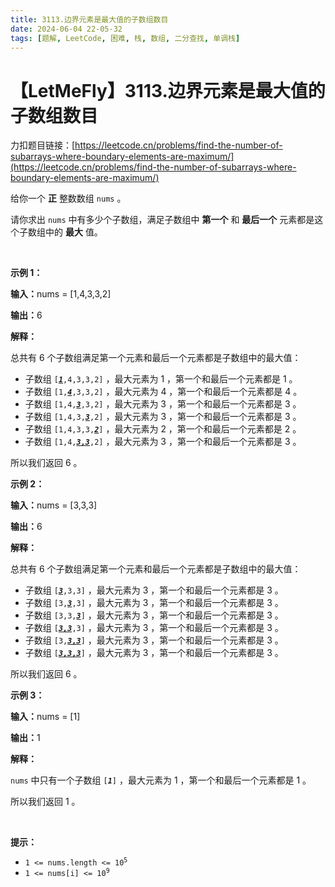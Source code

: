 ```yaml
---
title: 3113.边界元素是最大值的子数组数目
date: 2024-06-04 22-05-32
tags: [题解, LeetCode, 困难, 栈, 数组, 二分查找, 单调栈]
---
```


# 【LetMeFly】3113.边界元素是最大值的子数组数目

力扣题目链接：[https://leetcode.cn/problems/find-the-number-of-subarrays-where-boundary-elements-are-maximum/](https://leetcode.cn/problems/find-the-number-of-subarrays-where-boundary-elements-are-maximum/)

<p>给你一个 <strong>正</strong>&nbsp;整数数组&nbsp;<code>nums</code>&nbsp;。</p>

<p>请你求出&nbsp;<code>nums</code>&nbsp;中有多少个子数组，满足子数组中&nbsp;<strong>第一个</strong>&nbsp;和 <strong>最后一个</strong>&nbsp;元素都是这个子数组中的 <strong>最大</strong>&nbsp;值。</p>

<p>&nbsp;</p>

<p><strong class="example">示例 1：</strong></p>

<div class="example-block">
<p><span class="example-io"><b>输入：</b>nums = [1,4,3,3,2]</span></p>

<p><span class="example-io"><b>输出：</b>6</span></p>

<p><strong>解释：</strong></p>

<p>总共有 6 个子数组满足第一个元素和最后一个元素都是子数组中的最大值：</p>

<ul>
	<li>子数组&nbsp;<code>[<u><em><strong>1</strong></em></u>,4,3,3,2]</code>&nbsp;，最大元素为 1 ，第一个和最后一个元素都是 1 。</li>
	<li>子数组&nbsp;<code>[1,<u><em><strong>4</strong></em></u>,3,3,2]</code>&nbsp;，最大元素为 4 ，第一个和最后一个元素都是 4 。</li>
	<li>子数组&nbsp;<code>[1,4,<u><em><strong>3</strong></em></u>,3,2]</code>&nbsp;，最大元素为 3 ，第一个和最后一个元素都是 3 。</li>
	<li>子数组&nbsp;<code>[1,4,3,<u><em><strong>3</strong></em></u>,2]</code>&nbsp;，最大元素为 3 ，第一个和最后一个元素都是 3 。</li>
	<li>子数组&nbsp;<code>[1,4,3,3,<u><em><strong>2</strong></em></u>]</code>&nbsp;，最大元素为 2 ，第一个和最后一个元素都是 2 。</li>
	<li>子数组&nbsp;<code>[1,4,<u><em><strong>3,3</strong></em></u>,2]</code>&nbsp;，最大元素为 3 ，第一个和最后一个元素都是 3 。</li>
</ul>

<p>所以我们返回 6 。</p>
</div>

<p><strong class="example">示例 2：</strong></p>

<div class="example-block">
<p><span class="example-io"><b>输入：</b>nums = [3,3,3]</span></p>

<p><span class="example-io"><b>输出：</b>6</span></p>

<p><strong>解释：</strong></p>

<p>总共有 6 个子数组满足第一个元素和最后一个元素都是子数组中的最大值：</p>

<ul>
	<li>子数组 <code>[<u><em><strong>3</strong></em></u>,3,3]</code>&nbsp;，最大元素为 3&nbsp;，第一个和最后一个元素都是 3&nbsp;。</li>
	<li>子数组 <code>[3,<u><em><strong>3</strong></em></u>,3]</code>&nbsp;，最大元素为 3&nbsp;，第一个和最后一个元素都是 3&nbsp;。</li>
	<li>子数组 <code>[3,3,<u><em><strong>3</strong></em></u>]</code>&nbsp;，最大元素为 3&nbsp;，第一个和最后一个元素都是 3&nbsp;。</li>
	<li>子数组 <code>[<u><em><strong>3,3</strong></em></u>,3]</code>&nbsp;，最大元素为 3&nbsp;，第一个和最后一个元素都是 3&nbsp;。</li>
	<li>子数组 <code>[3,<u><em><strong>3,3</strong></em></u>]</code>&nbsp;，最大元素为 3&nbsp;，第一个和最后一个元素都是 3&nbsp;。</li>
	<li>子数组 <code>[<u><em><strong>3,3,3</strong></em></u>]</code>&nbsp;，最大元素为 3&nbsp;，第一个和最后一个元素都是 3&nbsp;。</li>
</ul>

<p>所以我们返回 6 。</p>
</div>

<p><strong class="example">示例 3：</strong></p>

<div class="example-block">
<p><span class="example-io"><b>输入：</b>nums = [1]</span></p>

<p><span class="example-io"><b>输出：</b>1</span></p>

<p><strong>解释：</strong></p>

<p><code>nums</code>&nbsp;中只有一个子数组&nbsp;<code>[<em><strong>1</strong></em>]</code>&nbsp;，最大元素为 1 ，第一个和最后一个元素都是 1 。</p>

<p>所以我们返回 1 。</p>
</div>

<p>&nbsp;</p>

<p><strong>提示：</strong></p>

<ul>
	<li><code>1 &lt;= nums.length &lt;= 10<sup>5</sup></code></li>
	<li><code>1 &lt;= nums[i] &lt;= 10<sup>9</sup></code></li>
</ul>


    